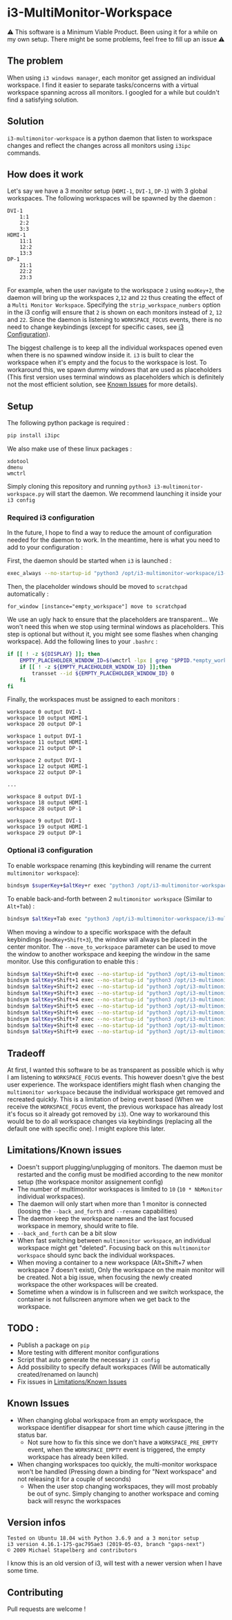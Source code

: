 # i3-MultiMonitor-Workspace

:warning: This software ​i​s a Minimum Viable Product. Been using it for a while on my own setup. There might be some problems, feel free to fill up an issue  :warning:

## The problem

When using `i3 windows manager`, each monitor get assigned an individual workspace. I find it easier to separate tasks/concerns with a virtual workspace spanning across all monitors. I googled for a while but couldn't find a satisfying solution.



## Solution

`i3-multimonitor-workspace` is a python daemon that listen to workspace changes and reflect the changes across all monitors using `i3ipc` commands.



## How does it work

Let's say we have a 3 monitor setup (`HDMI-1`, `DVI-1`, `DP-1`) with 3 global workspaces. The following workspaces will be spawned by the daemon :

```
DVI-1
	1:1
	2:2
	3:3
HDMI-1
	11:1
	12:2
	13:3
DP-1
	21:1
	22:2
	23:3
```

For example, when the user navigate to the workspace `2` using `modKey+2`, the daemon will bring up the workspaces `2`,`12` and `22` thus creating the effect of a `Multi Monitor Workspace`. Specifying the `strip_workspace_numbers` option in the i3 config will ensure that `2` is shown on each monitors instead of `2`, `12` and `22`. Since the daemon is listening to `WORKSPACE_FOCUS` events, there is no need to change keybindings (except for specific cases, see [i3 Configuration](#required-i3-configuration)).



The biggest challenge is to keep all the individual workspaces opened even when there is no spawned window inside it. `i3` is built to clear the workspace when it's empty and the focus to the workspace is lost. To workaround this, we spawn dummy windows that are used as placeholders (This first version uses terminal windows as placeholders which is definitely not the most efficient solution, see [Known Issues](#known-issues) for more details).



## Setup

The following python package is required :

```bash
pip install i3ipc
```

We also make use of these linux packages :

```
xdotool
dmenu
wmctrl
```

Simply cloning this repository and running `python3 i3-multimonitor-workspace.py` will start the daemon. We recommend launching it inside your `i3 config`



### Required i3 configuration

In the future, I hope to find a way to reduce the amount of configuration needed for the daemon to work. In the meantime, here is what you need to add to your configuration :



First, the daemon should be started when `i3` is launched :

```bash
exec_always --no-startup-id "python3 /opt/i3-multimonitor-workspace/i3-multimonitor-workspace.py"
```

Then, the placeholder windows should be moved to `scratchpad` automatically :

```
for_window [instance="empty_workspace"] move to scratchpad
```

We use an ugly hack to ensure that the placeholders are transparent... We won't need this when we stop using terminal windows as placeholders. This step is optional but without it, you might see some flashes when changing workspace). Add the following lines to your `.bashrc` :

```bash
if [[ ! -z ${DISPLAY} ]]; then
    EMPTY_PLACEHOLDER_WINDOW_ID=$(wmctrl -lpx | grep "$PPID.*empty_workspace" | awk '{print $1}')
    if [[ ! -z ${EMPTY_PLACEHOLDER_WINDOW_ID} ]];then
        transset --id ${EMPTY_PLACEHOLDER_WINDOW_ID} 0
    fi
fi
```



Finally, the workspaces must be assigned to each monitors :

```
workspace 0 output DVI-1
workspace 10 output HDMI-1
workspace 20 output DP-1

workspace 1 output DVI-1
workspace 11 output HDMI-1
workspace 21 output DP-1

workspace 2 output DVI-1
workspace 12 output HDMI-1
workspace 22 output DP-1

...

workspace 8 output DVI-1
workspace 18 output HDMI-1
workspace 28 output DP-1

workspace 9 output DVI-1
workspace 19 output HDMI-1
workspace 29 output DP-1
```



### Optional i3 configuration

To enable workspace renaming (this keybinding will rename the current `multimonitor workspace`):

```bash
bindsym $superKey+$altKey+r exec "python3 /opt/i3-multimonitor-workspace/i3-multimonitor-workspace.py --rename"
```



To enable back-and-forth between 2 `multimonitor workspace` (Similar to `Alt+Tab`) :

```bash
bindsym $altKey+Tab exec "python3 /opt/i3-multimonitor-workspace/i3-multimonitor-workspace.py --back_and_forth"
```



When moving a window to a specific workspace with the default keybindings (`modKey+Shift+3`), the window will always be placed in the center monitor. The `--move_to_workspace` parameter can be used to move the window to another workspace and keeping the window in the same monitor. Use this configuration to enable this :

```bash
bindsym $altKey+Shift+0 exec --no-startup-id "python3 /opt/i3-multimonitor-workspace/i3-multimonitor-workspace.py --move_to_workspace 0"
bindsym $altKey+Shift+1 exec --no-startup-id "python3 /opt/i3-multimonitor-workspace/i3-multimonitor-workspace.py --move_to_workspace 1"
bindsym $altKey+Shift+2 exec --no-startup-id "python3 /opt/i3-multimonitor-workspace/i3-multimonitor-workspace.py --move_to_workspace 2"
bindsym $altKey+Shift+3 exec --no-startup-id "python3 /opt/i3-multimonitor-workspace/i3-multimonitor-workspace.py --move_to_workspace 3"
bindsym $altKey+Shift+4 exec --no-startup-id "python3 /opt/i3-multimonitor-workspace/i3-multimonitor-workspace.py --move_to_workspace 4"
bindsym $altKey+Shift+5 exec --no-startup-id "python3 /opt/i3-multimonitor-workspace/i3-multimonitor-workspace.py --move_to_workspace 5"
bindsym $altKey+Shift+6 exec --no-startup-id "python3 /opt/i3-multimonitor-workspace/i3-multimonitor-workspace.py --move_to_workspace 6"
bindsym $altKey+Shift+7 exec --no-startup-id "python3 /opt/i3-multimonitor-workspace/i3-multimonitor-workspace.py --move_to_workspace 7"
bindsym $altKey+Shift+8 exec --no-startup-id "python3 /opt/i3-multimonitor-workspace/i3-multimonitor-workspace.py --move_to_workspace 8"
bindsym $altKey+Shift+9 exec --no-startup-id "python3 /opt/i3-multimonitor-workspace/i3-multimonitor-workspace.py --move_to_workspace 9"
```





## Tradeoff

At first, I wanted this software to be as transparent as possible which is why I am listening to `WORKSPACE_FOCUS` events. This however doesn't give the best user experience. The workspace identifiers might flash when changing the `multimonitor workspace` because the individual workspace get removed and recreated quickly. This is a limitation of being event based (When we receive the `WORKSPACE_FOCUS` event, the previous workspace has already lost it's focus so it already got removed by `i3`). One way to workaround this would be to do all workspace changes via keybindings (replacing all the default one with specific one). I might explore this later.



## Limitations/Known issues

* Doesn't support plugging/unplugging of monitors. The daemon must be restarted and the config must be modified according to the new monitor setup (the workspace monitor assignement config)
* The number of multimonitor workspaces is limited to `10` (`10 * NbMonitor` individual workspaces). 
* The daemon will only start when more than 1 monitor is connected (loosing the `--back_and_forth` and `--rename` capabilities)
* The daemon keep the workspace names and the last focused workspace in memory, should write to file.
* `--back_and_forth` can be a bit slow
* When fast switching between `multimonitor workspace`, an individual workspace might get "deleted". Focusing back on this `multimonitor workspace` should sync back the individual workspaces.
* When moving a container to a new workspace (Alt+Shift+7 when workspace 7 doesn't exist), Only the workspace on the main monitor will be created. Not a big issue, when focusing the newly created workspace the other workspaces will be created.
* Sometime when a window is in fullscreen and we switch workspace, the container is not fullscreen anymore when we get back to the workspace.



## TODO :

* Publish a package on `pip`
* More testing with different monitor configurations
* Script that auto generate the necessary `i3 config`
* Add possibility to specify default workspaces (Will be automatically created/renamed on launch)
* Fix issues in [Limitations/Known Issues](#limitations/known-issues)

## Known Issues
* When changing global workspace from an empty workspace, the workspace identifier disappear for short time which cause jittering in the status bar.
	* Not sure how to fix this since we don't have a `WORKSPACE_PRE_EMPTY` event, when the `WORKSPACE_EMPTY` event is triggered, the empty workspace has already been killed.
* When changing workspaces too quickly, the multi-monitor workspace won't be handled (Pressing down a binding for "Next workspace" and not releasing it for a couple of seconds)
	* When the user stop changing workspaces, they will most probably be out of sync. Simply changing to another workspace and coming back will resync the workspaces


## Version infos
```
Tested on Ubuntu 18.04 with Python 3.6.9 and a 3 monitor setup
i3 version 4.16.1-175-gac795ae3 (2019-05-03, branch "gaps-next") 
© 2009 Michael Stapelberg and contributors
```

I know this is an old version of i3, will test with a newer version when I have some time.



## Contributing

Pull requests are welcome !